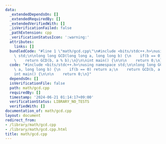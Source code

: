 ```yaml
---
data:
  _extendedDependsOn: []
  _extendedRequiredBy: []
  _extendedVerifiedWith: []
  _isVerificationFailed: false
  _pathExtension: cpp
  _verificationStatusIcon: ':warning:'
  attributes:
    links: []
  bundledCode: "#line 1 \"math/gcd.cpp\"\n#include <bits/stdc++.h>\nusing namespace\
    \ std;\n\nlong long GCD(long long a, long long b) {\n    if(b == 0) return a;\n\
    \    return GCD(b, a % b);\n}\n\nint main() {\n\n\n    return 0;\n}\n"
  code: "#include <bits/stdc++.h>\nusing namespace std;\n\nlong long GCD(long long\
    \ a, long long b) {\n    if(b == 0) return a;\n    return GCD(b, a % b);\n}\n\n\
    int main() {\n\n\n    return 0;\n}"
  dependsOn: []
  isVerificationFile: false
  path: math/gcd.cpp
  requiredBy: []
  timestamp: '2024-06-21 01:14:17+09:00'
  verificationStatus: LIBRARY_NO_TESTS
  verifiedWith: []
documentation_of: math/gcd.cpp
layout: document
redirect_from:
- /library/math/gcd.cpp
- /library/math/gcd.cpp.html
title: math/gcd.cpp
---
```

